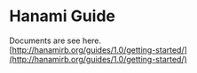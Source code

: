 # Hanami Guide
Documents are see here.  
[http://hanamirb.org/guides/1.0/getting-started/](http://hanamirb.org/guides/1.0/getting-started/)